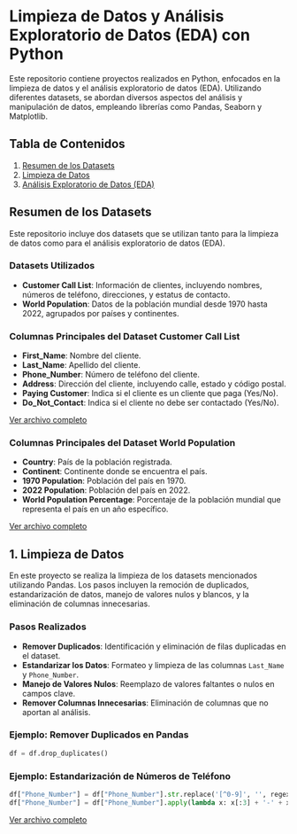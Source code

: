 # Limpieza de Datos y Análisis Exploratorio de Datos (EDA) con Python

Este repositorio contiene proyectos realizados en Python, enfocados en la limpieza de datos y el análisis exploratorio de datos (EDA). Utilizando diferentes datasets, se abordan diversos aspectos del análisis y manipulación de datos, empleando librerías como Pandas, Seaborn y Matplotlib.

## Tabla de Contenidos
1. [Resumen de los Datasets](#resumen-de-los-datasets)
2. [Limpieza de Datos](#limpieza-de-datos)
3. [Análisis Exploratorio de Datos (EDA)](#análisis-exploratorio-de-datos-eda)

## Resumen de los Datasets

Este repositorio incluye dos datasets que se utilizan tanto para la limpieza de datos como para el análisis exploratorio de datos (EDA).

### Datasets Utilizados
- **Customer Call List**: Información de clientes, incluyendo nombres, números de teléfono, direcciones, y estatus de contacto.
- **World Population**: Datos de la población mundial desde 1970 hasta 2022, agrupados por países y continentes.

### Columnas Principales del Dataset Customer Call List

- **First_Name**: Nombre del cliente.
- **Last_Name**: Apellido del cliente.
- **Phone_Number**: Número de teléfono del cliente.
- **Address**: Dirección del cliente, incluyendo calle, estado y código postal.
- **Paying Customer**: Indica si el cliente es un cliente que paga (Yes/No).
- **Do_Not_Contact**: Indica si el cliente no debe ser contactado (Yes/No).

[Ver archivo completo](Customer_Call_List.xlsx)

### Columnas Principales del Dataset World Population

- **Country**: País de la población registrada.
- **Continent**: Continente donde se encuentra el país.
- **1970 Population**: Población del país en 1970.
- **2022 Population**: Población del país en 2022.
- **World Population Percentage**: Porcentaje de la población mundial que representa el país en un año específico.

[Ver archivo completo](world_population.csv)

## 1. Limpieza de Datos

En este proyecto se realiza la limpieza de los datasets mencionados utilizando Pandas. Los pasos incluyen la remoción de duplicados, estandarización de datos, manejo de valores nulos y blancos, y la eliminación de columnas innecesarias.

### Pasos Realizados

- **Remover Duplicados**: Identificación y eliminación de filas duplicadas en el dataset.
- **Estandarizar los Datos**: Formateo y limpieza de las columnas `Last_Name` y `Phone_Number`.
- **Manejo de Valores Nulos**: Reemplazo de valores faltantes o nulos en campos clave.
- **Remover Columnas Innecesarias**: Eliminación de columnas que no aportan al análisis.

### Ejemplo: Remover Duplicados en Pandas
```python
df = df.drop_duplicates()
```
### Ejemplo: Estandarización de Números de Teléfono
```python
df["Phone_Number"] = df["Phone_Number"].str.replace('[^0-9]', '', regex=True)
df["Phone_Number"] = df["Phone_Number"].apply(lambda x: x[:3] + '-' + x[3:6] + '-' + x[6:])
```
[Ver archivo completo](data_Cleaning_in_pandas.ipynb)
